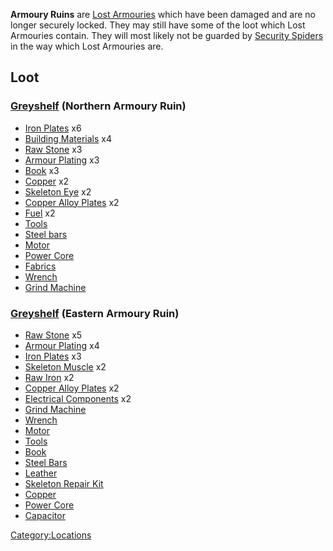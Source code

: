 **Armoury Ruins** are [Lost Armouries](Lost_Armoury.md "wikilink") which
have been damaged and are no longer securely locked. They may still have
some of the loot which Lost Armouries contain. They will most likely not
be guarded by [Security Spiders](Security_Spider.md "wikilink") in the way
which Lost Armouries are.

## Loot

### [Greyshelf](Greyshelf.md "wikilink") (Northern Armoury Ruin)

- [Iron Plates](Iron_Plates.md "wikilink") x6
- [Building Materials](Building_Materials.md "wikilink") x4
- [Raw Stone](Raw_Stone.md "wikilink") x3
- [Armour Plating](Armour_Plating.md "wikilink") x3
- [Book](Book.md "wikilink") x3
- [Copper](Copper.md "wikilink") x2
- [Skeleton Eye](Skeleton_Eye.md "wikilink") x2
- [Copper Alloy Plates](Copper_Alloy_Plates.md "wikilink") x2
- [Fuel](Fuel.md "wikilink") x2
- [Tools](Tools.md "wikilink")
- [Steel bars](Steel_Bars.md "wikilink")
- [Motor](Motor.md "wikilink")
- [Power Core](Power_Core.md "wikilink")
- [Fabrics](Fabrics.md "wikilink")
- [Wrench](Wrench.md "wikilink")
- [Grind Machine](Grind_Machine.md "wikilink")

### [Greyshelf](Greyshelf.md "wikilink") (Eastern Armoury Ruin)

- [Raw Stone](Raw_Stone.md "wikilink") x5
- [Armour Plating](Armour_Plating.md "wikilink") x4
- [Iron Plates](Iron_Plates.md "wikilink") x3
- [Skeleton Muscle](Skeleton_Muscle.md "wikilink") x2
- [Raw Iron](Raw_Iron.md "wikilink") x2
- [Copper Alloy Plates](Copper_Alloy_Plates.md "wikilink") x2
- [Electrical Components](Electrical_Components.md "wikilink") x2
- [Grind Machine](Grind_Machine.md "wikilink")
- [Wrench](Wrench.md "wikilink")
- [Motor](Motor.md "wikilink")
- [Tools](Tools.md "wikilink")
- [Book](Book.md "wikilink")
- [Steel Bars](Steel_Bars.md "wikilink")
- [Leather](Leather.md "wikilink")
- [Skeleton Repair Kit](Skeleton_Repair_Kit.md "wikilink")
- [Copper](Copper.md "wikilink")
- [Power Core](Power_Core.md "wikilink")
- [Capacitor](Capacitor.md "wikilink")

[Category:Locations](Category:Locations "wikilink")